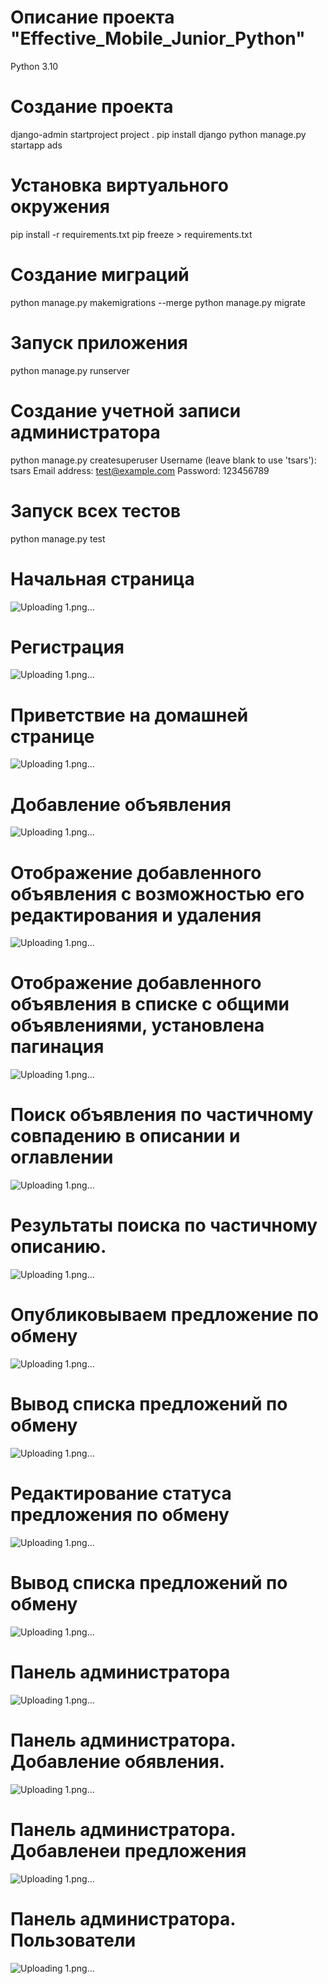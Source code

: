 #  Описание проекта "Effective_Mobile_Junior_Python" 
Python 3.10

# Создание проекта
django-admin startproject project .
pip install django
python manage.py startapp ads

# Установка виртуального окружения
pip install -r requirements.txt
pip freeze > requirements.txt

# Создание миграций
python manage.py makemigrations --merge
python manage.py migrate

# Запуск приложения 
python manage.py runserver

# Создание учетной записи администратора
python manage.py createsuperuser
Username (leave blank to use 'tsars'): tsars
Email address: test@example.com
Password: 123456789


# Запуск всех тестов
python manage.py test


# Начальная страница
![Uploading 1.png…](https://github.com/SergeyTsVL/Effective_Mobile_Junior_Python/blob/main/images/1.png)
# Регистрация
![Uploading 1.png…](https://github.com/SergeyTsVL/Effective_Mobile_Junior_Python/blob/main/images/2.png)
# Приветствие на домашней странице
![Uploading 1.png…](https://github.com/SergeyTsVL/Effective_Mobile_Junior_Python/blob/main/images/3.png)
# Добавление объявления
![Uploading 1.png…](https://github.com/SergeyTsVL/Effective_Mobile_Junior_Python/blob/main/images/4.png)
# Отображение добавленного объявления с возможностью его редактирования и удаления
![Uploading 1.png…](https://github.com/SergeyTsVL/Effective_Mobile_Junior_Python/blob/main/images/5.png)
# Отображение добавленного объявления в списке с общими объявлениями, установлена пагинация
![Uploading 1.png…](https://github.com/SergeyTsVL/Effective_Mobile_Junior_Python/blob/main/images/6.png)
# Поиск объявления по частичному совпадению в описании и оглавлении
![Uploading 1.png…](https://github.com/SergeyTsVL/Effective_Mobile_Junior_Python/blob/main/images/7.png)
# Результаты поиска по частичному описанию.
![Uploading 1.png…](https://github.com/SergeyTsVL/Effective_Mobile_Junior_Python/blob/main/images/8.png)
# Опубликовываем предложение по обмену
![Uploading 1.png…](https://github.com/SergeyTsVL/Effective_Mobile_Junior_Python/blob/main/images/9.png)
# Вывод списка предложений по обмену
![Uploading 1.png…](https://github.com/SergeyTsVL/Effective_Mobile_Junior_Python/blob/main/images/10.png)
# Редактирование статуса предложения по обмену
![Uploading 1.png…](https://github.com/SergeyTsVL/Effective_Mobile_Junior_Python/blob/main/images/11.png)
# Вывод списка предложений по обмену
![Uploading 1.png…](https://github.com/SergeyTsVL/Effective_Mobile_Junior_Python/blob/main/images/12.png)
# Панель администратора
![Uploading 1.png…](https://github.com/SergeyTsVL/Effective_Mobile_Junior_Python/blob/main/images/13.png)
# Панель администратора. Добавление обявления.
![Uploading 1.png…](https://github.com/SergeyTsVL/Effective_Mobile_Junior_Python/blob/main/images/14.png)
# Панель администратора. Добавленеи предложения
![Uploading 1.png…](https://github.com/SergeyTsVL/Effective_Mobile_Junior_Python/blob/main/images/15.png)
# Панель администратора. Пользователи
![Uploading 1.png…](https://github.com/SergeyTsVL/Effective_Mobile_Junior_Python/blob/main/images/16.png)
